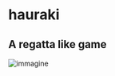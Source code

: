# hauraki
A regatta like game
-------------------------------------------------------------------------------
![immagine](https://github.com/cirillistefano/hauraki/assets/56515908/44ee37c5-eceb-4148-aa8a-bdd0589e1bac)

